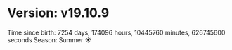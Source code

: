 # Version: v19.10.9
Time since birth: 7254 days, 174096 hours, 10445760 minutes, 626745600 seconds
Season: Summer ☀️
